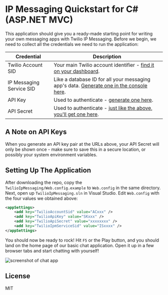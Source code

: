 # IP Messaging Quickstart for C# (ASP.NET MVC)

This application should give you a ready-made starting point for writing your
own messaging apps with Twilio IP Messaging. Before we begin, we need to collect
all the credentials we need to run the application:

Credential | Description
---------- | -----------
Twilio Account SID | Your main Twilio account identifier - [find it on your dashboard](https://www.twilio.com/user/account).
IP Messaging Service SID | Like a database ID for all your messaging app's data. [Generate one in the console here](https://www.twilio.com/user/account/ip-messaging/services).
API Key | Used to authenticate - [generate one here](https://www.twilio.com/user/account/messaging/dev-tools/api-keys).
API Secret | Used to authenticate - [just like the above, you'll get one here](https://www.twilio.com/user/account/messaging/dev-tools/api-keys).

## A Note on API Keys

When you generate an API key pair at the URLs above, your API Secret will only
be shown once - make sure to save this in a secure location, 
or possibly your system environment variables.

## Setting Up The Application

After downloading the repo, copy the `TwilioIpMessaging/Web.config.example` to
`Web.config` in the same directory. Next, open up `TwilioIpMessaging.sln` in
Visual Studio.  Edit `Web.config` with the four values we obtained above:

```xml
<appSettings>
	<add key="TwilioAccountSid" value="ACxxx" />
	<add key="TwilioApiKey" value="SKxxx" />
	<add key="TwilioApiSecret" value="xxxxxxxx" />
	<add key="TwilioIpmServiceSid" value="ISxxxx" />
</appSettings>
```

You should now be ready to rock! Hit `F5` or the Play button, and you should 
land on the home page of our basic chat application. Open it up in a few browser
tabs and start chatting with yourself!

![screenshot of chat app](https://s3.amazonaws.com/howtodocs/quickstart/ipm-browser-quickstart.png)

## License

MIT
